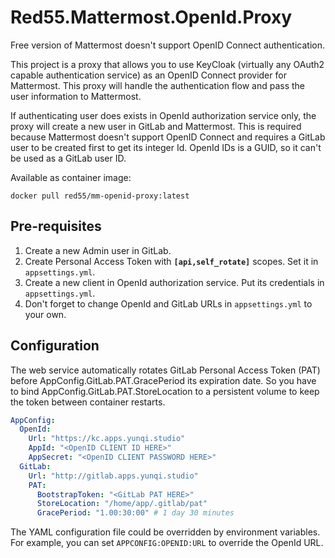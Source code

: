 # Red55.Mattermost.OpenId.Proxy

Free version of Mattermost doesn't support OpenID Connect authentication.

This project is a proxy that allows you to use KeyCloak (virtually any OAuth2 capable authentication service) as an OpenID Connect provider for Mattermost.
This proxy will handle the authentication flow and pass the user information to Mattermost.

If authenticating user does exists in OpenId authorization service only, the proxy will create a new user in GitLab and Mattermost.
This is required because Mattermost doesn't support OpenID Connect and requires a GitLab user to be created first to get its integer Id.
OpenId IDs is a GUID, so it can't be used as a GitLab user ID.

Available as container image:

```shell
docker pull red55/mm-openid-proxy:latest
```

## Pre-requisites

1. Create a new Admin user in GitLab.
2. Create Personal Access Token with **`[api,self_rotate]`** scopes. Set it in `appsettings.yml`.
3. Create a new client in OpenId authorization service. Put its credentials in `appsettings.yml`.
4. Don't forget to change OpenId and GitLab URLs in `appsettings.yml` to your own.

## Configuration

The web service automatically rotates GitLab Personal Access Token (PAT) before AppConfig.GitLab.PAT.GracePeriod its expiration date.
So you have to bind AppConfig.GitLab.PAT.StoreLocation to a persistent volume to keep the token between container restarts.


```yaml
AppConfig:
  OpenId:
    Url: "https://kc.apps.yunqi.studio"
    AppId: "<OpenID CLIENT ID HERE>"
    AppSecret: "<OpenID CLIENT PASSWORD HERE>"
  GitLab:
    Url: "http://gitlab.apps.yunqi.studio"
    PAT:
      BootstrapToken: "<GitLab PAT HERE>"
      StoreLocation: "/home/app/.gitlab/pat"
      GracePeriod: "1.00:30:00" # 1 day 30 minutes
```

The YAML configuration file could be overridden by environment variables.
For example, you can set `APPCONFIG:OPENID:URL` to override the OpenId URL.
